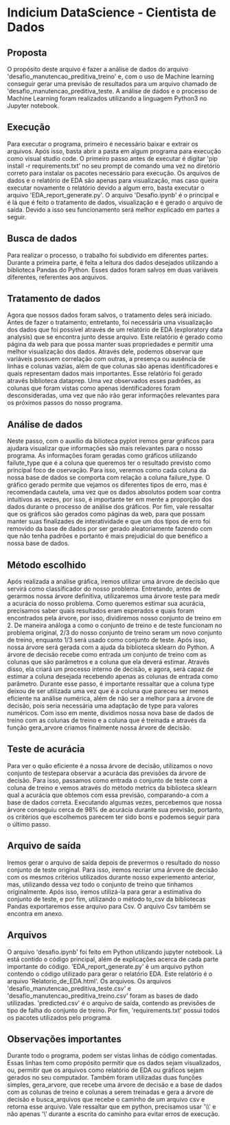 # Indicium DataScience - Cientista de Dados

<h2>Proposta</h2>
O propósito deste arquivo é fazer a análise de dados do arquivo 'desafio_manutencao_preditiva_treino' e, com o uso de Machine learning conseguir gerar uma previsão de resultados para um arquivo chamado de 'desafio_manutencao_preditiva_teste. A análise de dados e o processo de Machine Learning foram realizados utilizando a linguagem Python3 no Jupyter notebook.

<h2>Execução</h2>
Para executar o programa, primeiro é necessário baixar e extrair os arquivos. Após isso, basta abrir a pasta em algum programa para execução como visual studio code. O primeiro passo antes de executar é digitar 'pip install -r requirements.txt' no seu prompt de comando uma vez no diretório correto para instalar os pacotes necessário para execução. Os arquivos de dados e o relatório de EDA são apenas para visualização, mas caso queira executar novamente o relatório devido a algum erro, basta executar o arquivo 'EDA_report_generate.py'. O arquivo 'Desafio.ipynb' é o principal e é lá que é feito o tratamento de dados, visualização e é gerado o arquivo de saída. Devido a isso seu funcionamento será melhor explicado em partes a seguir.

<h2>Busca de dados</h2>
Para realizar o processo, o trabalho foi subdivido em diferentes partes. Durante a primeira parte, é feita a leitura dos dados desejados utilizando a biblioteca Pandas do Python. Esses dados foram salvos em duas variáveis diferentes, referentes aos arquivos.

<h2>Tratamento de dados</h2>
Agora que nossos dados foram salvos, o tratamento deles será iniciado. Antes de fazer o tratamento, entretanto, foi necessária uma visualização dos dados que foi possível através de um relatório de EDA (exploratory data analysis) que se encontra junto desse arquivo. Este relatório é gerado como página da web para que possa manter suas propriedades e permitir uma melhor visualização dos dados. Através dele, podemos observar que variáveis possuem correlação com outras, a presença ou ausência de linhas e colunas vazias, além de que colunas são apenas identificadores e quais representam dados mais importantes. Esse relatório foi gerado através biblioteca dataprep. Uma vez observados esses padrões, as colunas que foram vistas como apenas identificadores foram desconsideradas, uma vez que não irão gerar informações relevantes para os próximos passos do nosso programa.

<h2>Análise de dados</h2>
Neste passo, com o auxílio da bilioteca pyplot iremos gerar gráficos para ajudara visualizar que informações são mais relevantes para o nosso programa. As informações foram geradas como gráficos utilizando failute_type que é a coluna que queremos ter o resultado previsto como principal foco de oservação. Para isso, veremos como cada coluna da nossa base de dados se comporta com relação a coluna failure_type. O gráfico gerado permite que vejamos os diferentes tipos de erro, mas é recomendada cautela, uma vez que os dados absolutos podem soar contra intuitivos as vezes, por isso, é importante ter em mente a proporção dos dados durante o processo de análise dos gráficos. Por fim, vale ressaltar que os gráficos são gerados como páginas da web, para que possam manter suas finalizades de interatividade e que um dos tipos de erro foi removido da base de dados por ser gerado aleatoriamente fazendo com que não tenha padrões e portanto é mais prejudicial do que benéfico a nossa base de dados.

<h2>Método escolhido</h2>
Após realizada a análise gráfica, iremos utilizar uma árvore de decisão que servirá como classificador do nosso problema. Entretando, antes de gerarmos nossa árvore definitiva, utilizaremos uma árvore teste para medir a acurácia do nosso problema. Como queremos estimar sua acurácia, precisamos saber quais resultados eram esperados e quais foram encontrados pela árvore, por isso, dividiremos nosso conjunto de treino em 2. De maneira análoga a como o conjunto de treino e de teste funcionam no problema original, 2/3 do nosso conjunto de treino seram um novo conjunto de treino, enquanto 1/3 será usado como conjunto de teste.
Após isso, nossa árvore será gerada com a ajuda da biblioteca sklearn do Python. A árvore de decisão recebe como entrada um conjunto de treino com as colunas que são parâmetros e a coluna que ela deverá estimar. Através disso, ela criará um processo interno de decisão, e agora, será capaz de estimar a coluna desejada recebendo apenas as colunas de entrada como parâmetro. Durante esse passo, é importante ressaltar que a coluna type deixou de ser utilizada uma vez que é a coluna que pareceu ser menos eficiente na análise numérica, além de não ser a melhor para a árvore de decisão, pois seria necessária uma adaptação de type para valores numéricos.
Com isso em mente, dividimos nossa nova base de dados de treino com as colunas de treino e a coluna que é treinada e através da função gera_arvore criamos finalmente nossa árvore de decisão.

<h2>Teste de acurácia</h2>
Para ver o quão eficiente é a nossa árvore de decisão, utilizamos o novo conjunto de testepara observar a acurácia das previsões da árvore de decisão. Para isso, passamos como entrada o  conjunto de teste com a coluna de treino e vemos através do método metrics da biblioteca sklearn qual a acurácia que obtemos com essa previsão, comparando-a com a base de dados correta. Executando algumas vezes, percebemos que nossa árvore conseguiu cerca de 98% de acurácia durante sua previsão, portanto, os critérios que escolhemos parecem ter sido bons e podemos seguir para o último passo.

<h2>Arquivo de saída</h2>
Iremos gerar o arquivo de saída depois de prevermos o resultado do nosso conjunto de teste original. Para isso, iremos recriar uma árvore de decisão com os mesmos critérios utilizados durante nosso experiemento anterior, mas, utilizando dessa vez todo o conjunto de treino que tinhamos originalmente. Após isso, iremos utilizá-la para gerar a estimativa do conjunto de teste, e por fim, utilizando o método to_csv da bibliotecas Pandas exportaremos esse arquivo para Csv. O arquivo Csv também se encontra em anexo.

<h2>Arquivos</h2>
O arquivo 'desafio.ipynb' foi feito em Python utilizando jupyter notebook. Lá está contido o código principal, além de explicações acerca de cada parte importante do código.
'EDA_report_generate.py' é um arquivo python contendo o código utilizado para gerar o relatório EDA. Este relatório é o arquivo 'Relatorio_de_EDA.html'.
Os arquivos.
Os arquivos 'desafio_manutencao_preditiva_teste.csv' e 'desafio_manutencao_preditiva_treino.csv' foram as bases de dado utilizadas.
'predicted.csv' é o arquivo de saída, contendo as previsões de tipo de falha do conjunto de treino.
Por fim, 'requirements.txt' possui todos os pacotes utilizados pelo programa.

<h2>Observações importantes</h2>
Durante todo o programa, podem ser vistas linhas de código comentadas. Essas linhas tem como propósito permitir que os dados sejam visualizados, ou, permitir que os arquivos como relatório de EDA ou gráficos sejam gerados no seu computador. Também foram utilizadas duas funções simples, gera_arvore, que recebe uma árvore de decisão e a base de dados com as colunas de treino e colunas a serem treinadas e gera a árvore de decisão e busca_arquivos que recebe o caminho de um arquivo csv e retorna esse arquivo. Vale ressaltar que em python, precisamos usar '\\' e não apenas '\' durante a escrita do caminho para evitar erros de execução.
